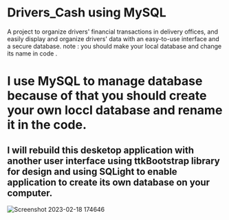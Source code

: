 # Drivers_Cash using MySQL 
A project to organize drivers' financial transactions in delivery offices, and easily display and organize drivers' data with an easy-to-use interface and a secure database.
note : you should make your local database and change its name in code .
# I use MySQL to manage database because of that you should create your own loccl database and rename it in the code.
## I will rebuild this desketop application with another user interface using ttkBootstrap library for design and using SQLight to enable application to create its own database on your computer.

![Screenshot 2023-02-18 174646](https://user-images.githubusercontent.com/87886756/219875153-f78da7ba-0483-4ab5-a235-22a6160a6b11.jpg)
 
